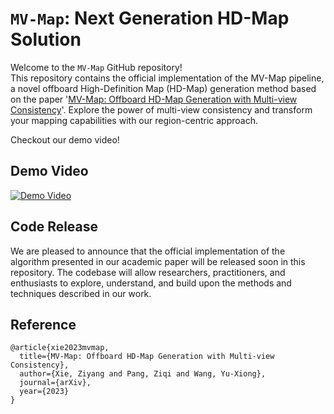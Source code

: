 # `MV-Map`: Next Generation HD-Map Solution
Welcome to the `MV-Map` GitHub repository!   
This repository contains the official implementation of the MV-Map pipeline, a novel offboard High-Definition Map (HD-Map) generation method based on the paper '[MV-Map: Offboard HD-Map Generation with Multi-view Consistency](https://arxiv.org/abs/2305.08851)'. Explore the power of multi-view consistency and transform your mapping capabilities with our region-centric approach.

Checkout our demo video!
## Demo Video

[![Demo Video](https://img.youtube.com/vi/SN14oTyMFrk/0.jpg)](https://www.youtube.com/embed/SN14oTyMFrk)

## Code Release
We are pleased to announce that the official implementation of the algorithm presented in our academic paper will be released soon in this repository. The codebase will allow researchers, practitioners, and enthusiasts to explore, understand, and build upon the methods and techniques described in our work.

## Reference
```
@article{xie2023mvmap,
  title={MV-Map: Offboard HD-Map Generation with Multi-view Consistency},
  author={Xie, Ziyang and Pang, Ziqi and Wang, Yu-Xiong},
  journal={arXiv},
  year={2023}
}
```
